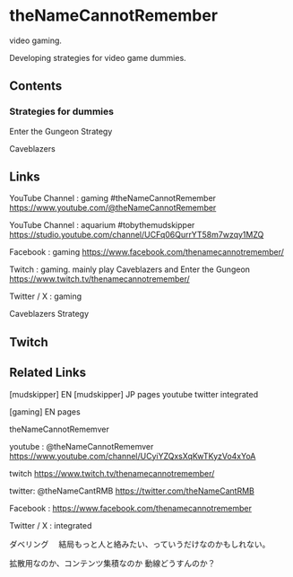 # theNameCannotRemember
video gaming.

Developing strategies for video game dummies.

## Contents

### Strategies for dummies

Enter the Gungeon Strategy

Caveblazers

## Links

YouTube Channel : gaming
  #theNameCannotRemember
 https://www.youtube.com/@theNameCannotRemember

YouTube Channel : aquarium #tobythemudskipper 
  https://studio.youtube.com/channel/UCFq06QurrYT58m7wzqy1MZQ


Facebook : gaming
  https://www.facebook.com/thenamecannotremember/

Twitch : gaming. mainly play Caveblazers and Enter the Gungeon
  https://www.twitch.tv/thenamecannotremember/

Twitter / X : gaming


Caveblazers Strategy

## Twitch


## Related Links

[mudskipper] EN
[mudskipper] JP
 pages
  youtube
  twitter integrated


[gaming] EN
pages

theNameCannotRememver

youtube : @theNameCannotRememver
  https://www.youtube.com/channel/UCyiYZQxsXqKwTKyzVo4xYoA

twitch
  https://www.twitch.tv/thenamecannotremember/

twitter: @theNameCantRMB
 https://twitter.com/theNameCantRMB

Facebook :
  https://www.facebook.com/thenamecannotremember


Twitter / X : integrated
  

ダベリング　
結局もっと人と絡みたい、っていうだけなのかもしれない。





拡散用なのか、コンテンツ集積なのか
動線どうすんのか？
